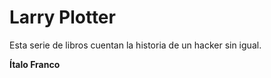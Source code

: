# Larry Plotter

Esta serie de libros cuentan la historia de un hacker sin igual.

**Ítalo Franco**
